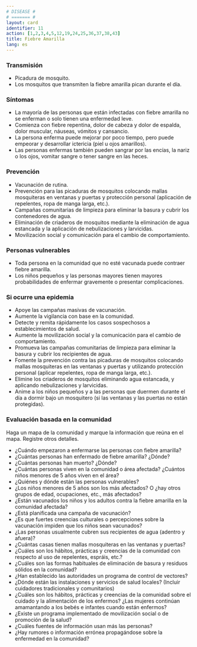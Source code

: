 ```yaml
---
# DISEASE #
# ======= #
layout: card
identifier: 11
action: [1,2,3,4,5,12,19,24,25,36,37,38,43]
title: Fiebre Amarilla
lang: es
---
```


### Transmisión

- Picadura de mosquito.
- Los mosquitos que transmiten la fiebre amarilla pican durante el día.

### Síntomas

- La mayoría de las personas que están infectadas con fiebre amarilla no se enferman o solo tienen una enfermedad leve.
- Comienza con fiebre repentina, dolor de cabeza y dolor de espalda, dolor muscular, náuseas, vómitos y cansancio.
- La persona enferma puede mejorar por poco tiempo, pero puede empeorar y desarrollar ictericia (piel u ojos amarillos).
- Las personas enfermas también pueden sangrar por las encías, la nariz o los ojos, vomitar sangre o tener sangre en las heces.

### Prevención

- Vacunación de rutina.
- Prevención para las picaduras de mosquitos colocando mallas mosquiteras en ventanas y puertas y protección personal (aplicación de repelentes, ropa de manga larga, etc.).
- Campañas comunitarias de limpieza para eliminar la basura y cubrir los contenedores de agua.
- Eliminación de criaderos de mosquitos mediante la eliminación de agua estancada y la aplicación de nebulizaciones y larvicidas.
- Movilización social y comunicación para el cambio de comportamiento.

### Personas vulnerables

- Toda persona en la comunidad que no esté vacunada puede contraer fiebre amarilla.
- Los niños pequeños y las personas mayores tienen mayores probabilidades de enfermar gravemente o presentar complicaciones.

### Si ocurre una epidemia

- Apoye las campañas masivas de vacunación.
- Aumente la vigilancia con base en la comunidad.
- Detecte y remita rápidamente los casos sospechosos a establecimientos de salud. 
- Aumente la movilización social y la comunicación para el cambio de comportamiento.
- Promueva las campañas comunitarias de limpieza para eliminar la basura y cubrir los recipientes de agua.
- Fomente la prevención contra las picaduras de mosquitos colocando mallas mosquiteras en las ventanas y puertas y utilizando protección personal (aplicar repelentes, ropa de manga larga, etc.).
- Elimine los criaderos de mosquitos eliminando agua estancada, y aplicando nebulizaciones y larvicidas.
- Anime a los niños pequeños y a las personas que duermen durante el día a dormir bajo un mosquitero (si las ventanas y las puertas no están protegidas).

### Evaluación basada en la comunidad

Haga un mapa de la comunidad y marque la información que reúna en el mapa. Registre otros detalles.
- ¿Cuándo empezaron a enfermarse las personas con fiebre amarilla?
- ¿Cuántas personas han enfermado de fiebre amarilla? ¿Dónde?
- ¿Cuántas personas han muerto? ¿Dónde?
- ¿Cuántas personas viven en la comunidad o área afectada? ¿Cuántos niños menores de 5 años viven en el área?
- ¿Quiénes y dónde están las personas vulnerables?
- ¿Los niños menores de 5 años son los más afectados? O ¿hay otros grupos de edad, ocupaciones, etc., más afectados?
- ¿Están vacunados los niños y los adultos contra la fiebre amarilla en la comunidad afectada? 
- ¿Está planificada una campaña de vacunación?
- ¿Es que fuertes creencias culturales o percepciones sobre la vacunación impiden que los niños sean vacunados?
- ¿Las personas usualmente cubren sus recipientes de agua (adentro y afuera)?
- ¿Cuántas casas tienen mallas mosquiteras en las ventanas y puertas?
- ¿Cuáles son los hábitos, prácticas y creencias de la comunidad con respecto al uso de repelentes, espráis, etc.?
- ¿Cuáles son las formas habituales de eliminación de basura y residuos sólidos en la comunidad?
- ¿Han establecido las autoridades un programa de control de vectores?
- ¿Dónde están las instalaciones y servicios de salud locales? (Incluir cuidadores tradicionales y comunitarios)
- ¿Cuáles son los hábitos, prácticas y creencias de la comunidad sobre el cuidado y la alimentación de los enfermos? ¿Las mujeres continúan amamantando a los bebés e infantes cuando están enfermos?
- ¿Existe un programa implementado de movilización social o de promoción de la salud?
- ¿Cuáles fuentes de información usan más las personas?
- ¿Hay rumores o información errónea propagándose sobre la enfermedad en la comunidad?
